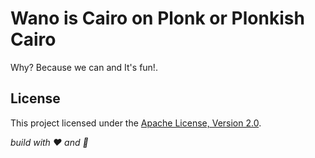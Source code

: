 # Wano is Cairo on Plonk or Plonkish Cairo

Why? Because we can and It's fun!.

## License

This project licensed under the [Apache License, Version 2.0](LICENSE).

_build with ❤️ and 🦀_
